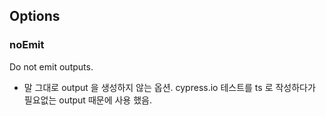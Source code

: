 

## Options
### noEmit
Do not emit outputs.
 - 말 그대로 output 을 생성하지 않는 옵션.
   cypress.io 테스트를 ts 로 작성하다가 필요없는 output 때문에 사용 했음.

